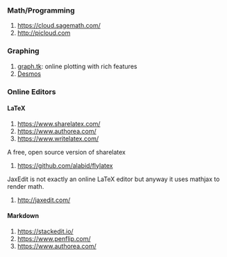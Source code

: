 
### Math/Programming

1. https://cloud.sagemath.com/
2. http://picloud.com


### Graphing

1. [graph.tk](http://graph.tk/): online plotting with rich features
2. [Desmos](https://www.desmos.com/calculator)

### Online Editors


#### LaTeX


1. https://www.sharelatex.com/
2. https://www.authorea.com/
3. https://www.writelatex.com/

A free, open source version of sharelatex

1. https://github.com/alabid/flylatex


JaxEdit is not exactly an online LaTeX editor but anyway it uses mathjax to render math.

1. http://jaxedit.com/

#### Markdown

1. https://stackedit.io/
2. https://www.penflip.com/
3. https://www.authorea.com/
